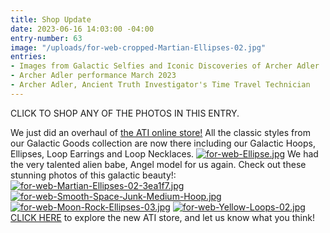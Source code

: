 ```yaml
---
title: Shop Update
date: 2023-06-16 14:03:00 -04:00
entry-number: 63
image: "/uploads/for-web-cropped-Martian-Ellipses-02.jpg"
entries:
- Images from Galactic Selfies and Iconic Discoveries of Archer Adler
- Archer Adler performance March 2023
- Archer Adler, Ancient Truth Investigator's Time Travel Technician
---
```


CLICK TO SHOP ANY OF THE PHOTOS IN THIS ENTRY.
 
We just did an overhaul of [the ATI online store!](https://the-ancient-truth-investigators-shop.myshopify.com/) All the classic styles from our Galactic Goods collection are now there including our Galactic Hoops, Ellipses, Loop Earrings and Loop Necklaces.
[![for-web-Ellipse.jpg](/uploads/for-web-Ellipse.jpg)](https://the-ancient-truth-investigators-shop.myshopify.com/search?q=Ellipses&options%5Bprefix%5D=last)
We had the very talented alien babe, Angel model for us again. 
Check out these stunning photos of this galactic beauty!:
[![for-web-Martian-Ellipses-02-3ea1f7.jpg](/uploads/for-web-Martian-Ellipses-02-3ea1f7.jpg)](https://the-ancient-truth-investigators-shop.myshopify.com/products/martian-ellipses?_pos=1&_psq=martian&_ss=e&_v=1.0)
[![for-web-Smooth-Space-Junk-Medium-Hoop.jpg](/uploads/for-web-Smooth-Space-Junk-Medium-Hoop.jpg)](https://the-ancient-truth-investigators-shop.myshopify.com/products/space-junk-medium-hoops?_pos=1&_psq=space+junk+medium&_ss=e&_v=1.0)
[![for-web-Moon-Rock-Ellipses-03.jpg](/uploads/for-web-Moon-Rock-Ellipses-03.jpg)](https://the-ancient-truth-investigators-shop.myshopify.com/products/moon-rock-ellipses?_pos=1&_psq=moon+rock+elli&_ss=e&_v=1.0)
[![for-web-Yellow-Loops-02.jpg](/uploads/for-web-Yellow-Loops-02.jpg)](https://the-ancient-truth-investigators-shop.myshopify.com/products/yellow-loop-earrings?_pos=1&_psq=yellow+loop&_ss=e&_v=1.0)
[CLICK HERE](https://the-ancient-truth-investigators-shop.myshopify.com/) to explore the new ATI store, and let us know what you think!
